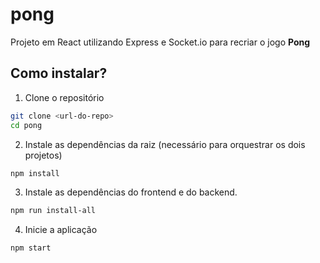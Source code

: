 # pong
Projeto em React utilizando Express e Socket.io para recriar o jogo **Pong**

## Como instalar?

1. Clone o repositório

```bash
git clone <url-do-repo>
cd pong
```
2. Instale as dependências da raiz (necessário para orquestrar os dois projetos)
```bash
npm install
```

3. Instale as dependências do frontend e do backend.
```bash
npm run install-all
```

4. Inicie a aplicação
```bash
npm start
```
